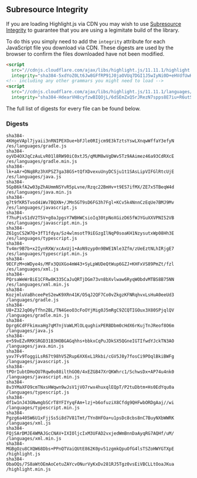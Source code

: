 ## Subresource Integrity

If you are loading Highlight.js via CDN you may wish to use [Subresource Integrity](https://developer.mozilla.org/en-US/docs/Web/Security/Subresource_Integrity) to guarantee that you are using a legimitate build of the library.

To do this you simply need to add the `integrity` attribute for each JavaScript file you download via CDN. These digests are used by the browser to confirm the files downloaded have not been modified.

```html
<script
  src="//cdnjs.cloudflare.com/ajax/libs/highlight.js/11.11.1/highlight.min.js"
  integrity="sha384-5xdYoZ0Lt6Jw8GFfRP91J0jaOVUq7DGI1J5wIyNi0D+eHVdfUwHR4gW6kPsw489E"></script>
<!-- including any other grammars you might need to load -->
<script
  src="//cdnjs.cloudflare.com/ajax/libs/highlight.js/11.11.1/languages/go.min.js"
  integrity="sha384-HdearVH8cyfzwBIQOjL/6dSEmZxQ5rJRezN7spps8E7iu+R6utS8c2ab0AgBNFfH"></script>
```

The full list of digests for every file can be found below.

### Digests

```
sha384-4KHgeVApl7jyaii3nRNIPEXOue+bFJle0RIjcm9E3kTztsYswLXnqwWffaY3efyN /es/languages/gradle.js
sha384-oyVD4OXJqCzAuLvR01l8RW90iC0xtJ5/qMUM8wVgDWv5Tz9AAimez46a93CdRXcE /es/languages/gradle.min.js
sha384-lk+aAr+DNq8Rz3hXPSZ7ga38GS+tQfXDvexuUnyDCSju1t1SAsLipVIFGlRtcUjE /es/languages/java.js
sha384-5GpB6kfA2w03pZhAUmmNSYvR5pLvne/Rzqc22BmHv+t9ES7ifMX/ZE7x5TBeqW4d /es/languages/java.min.js
sha384-g7t9fKR5Tvod4iWv7BQXN+/JMn5GT9sD6FG3h7Fgl+KCv5k4NnnCzEqUe7BMJ9Mv /es/languages/javascript.js
sha384-f7huPivS1dV2T5V+g0aJpgsY7WBHWCsioIq30tpNoXGizD65fWJYGuXXVPNI52VB /es/languages/javascript.min.js
sha384-Z61gsCS2W7Q+3fT1fdya/Sz4wlmsotT9iEGzgIlNqP0soaKH1NzysutxWp08Hh3E /es/languages/typescript.js
sha384-Tv4mr9B7b+x2IynRXW/xcAxUj1+AoN9zyp0n9BWE1Nle3Zfm/zUeEztNLhIRjgE7 /es/languages/typescript.min.js
sha384-9ECFzM+oWDye4s/MFx3QUXGo4mW43+SyLpWUDeQtWup6GZJ+KHFxVS89PmZt/fzl /es/languages/xml.js
sha384-PQrsaWeWrBiE1CFRw8K335CaJuQRTjDGm73vn8bXvlwaw6RyqWObdvMTBS8B75NN /es/languages/xml.min.js
sha384-KozjmluVaBhceePeS2ewK9XRn41K/O5qJ2QF7Co0vZkgzKFNRqhvxLsHuA0eeUd3 /languages/gradle.js
sha384-U8+Z32JqO6yTfhn2BL/TN4GeoO3cFoOYjMig0J5mRgC9ZCQTIGOux3X80SPjqlQV /languages/gradle.min.js
sha384-Dprg6CdFFkimxaHg7qM7njVaWLMlOLqughixPERBDbm0cHdX6rKujTnJReof8O6m /languages/java.js
sha384-e+59xEZvRMXSRGD31B3HOBGAGqhhs+bbkxCqPuJDkSX5QGneIGTIfwdYJckTN3AO /languages/java.min.js
sha384-yxv7Fv9ToggiLsR67t98hV5ZRup6XX6xL1Rkbi/cGV5J8y7fosCi9POqlBkiBWFg /languages/javascript.js
sha384-tPOrIubtDHoQU7Rqw0o88ilthGO0/4xEZGB47XrQKWhrc1/SchwsDx+AP74u4nk0 /languages/javascript.min.js
sha384-8v3YMaXFO9cmTNxsHWqwn9wJsV1jVO7rwx4huxqlEQpT/P2tuDbtm+Hs0EdYqu0a /languages/typescript.js
sha384-df1w1nJ43GNwmgbSCrT8YFIYyqFAm+lzj+b6ofuziX8Cfdg9QHFwbORDgAaj//wi /languages/typescript.min.js
sha384-Pgzg6a405W6U1xFjjSs5i8d7V81Tmt/TYn8HFOa+u1psDc8cbs8nC7BuyNXbWWRK /languages/xml.js
sha384-FQjSArDMJE4WMAJGcCNAV+IXIOljcIxM3UFAD2vxjedWmBnnDaAyqRG7AQHf/uM/ /languages/xml.min.js
sha384-MGBgOzu8CXQW68Dbs+PPnQTVaiQUtE862K0pv51zgmkQpuOfG4lsTSZoHWYGTXpE /highlight.js
sha384-ObaOQs/7S8aWtOEmAoCetuZAYcvONurVyKxDv281RJ5Tgz0vsEiVBCLLtOoaJKua /highlight.min.js
```

